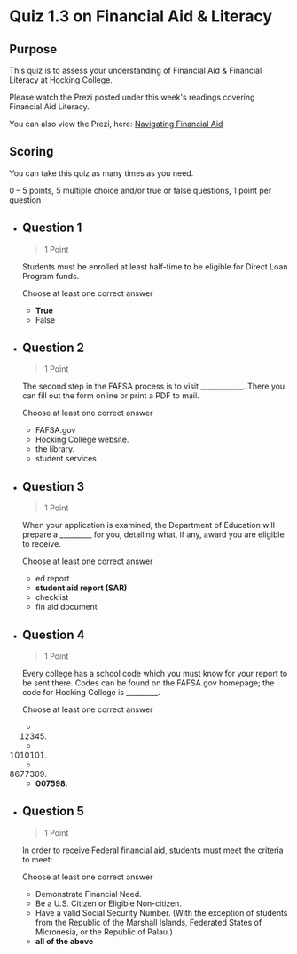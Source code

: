 # Quiz 1.3 on Financial Aid & Literacy
## Purpose
This quiz is to assess your understanding of Financial Aid & Financial Literacy at Hocking College.

Please watch the Prezi posted under this week's readings covering Financial Aid Literacy.

You can also view the Prezi, here: [Navigating Financial Aid](https://prezi.com/74rs_v9mmxe0/navigating-financial-aid/?utm_campaign=share&utm_medium=copy)

## Scoring
You can take this quiz as many times as you need.

0 – 5 points, 5 multiple choice and/or true or false questions, 1 point per question

- ## Question 1
    > 1 Point

    Students must be enrolled at least half-time to be eligible for Direct Loan Program funds.

    Choose at least one correct answer
    - **True**
    - False

- ## Question 2
    > 1 Point

    The second step in the FAFSA process is to visit ____________. There you can fill out the form online or print a PDF to mail.

    Choose at least one correct answer
    - FAFSA.gov
    - Hocking College website.
    - the library.
    - student services

- ## Question 3
    > 1 Point

    When your application is examined, the Department of Education will prepare a _________ for you, detailing what, if any, award you are eligible to receive.

    Choose at least one correct answer
    - ed report
    - **student aid report (SAR)**
    - checklist
    - fin aid document

- ## Question 4
    > 1 Point

    Every college has a school code which you must know for your report to be sent there. Codes can be found on the FAFSA.gov homepage; the code for Hocking College is _________.

    Choose at least one correct answer
    - 012345.
    - 1010101.
    - 8677309.
    - **007598.**

- ## Question 5
    > 1 Point

    In order to receive Federal financial aid, students must meet the criteria to meet:

    Choose at least one correct answer
    - Demonstrate Financial Need.
    - Be a U.S. Citizen or Eligible Non-citizen.
    - Have a valid Social Security Number. (With the exception of students from the Republic of the Marshall Islands, Federated States of Micronesia, or the Republic of Palau.)
    - **all of the above**




    




